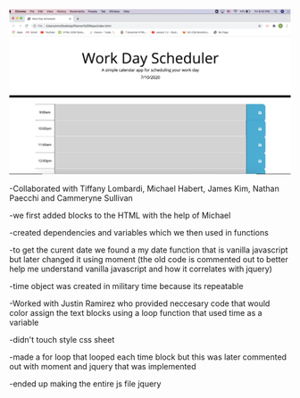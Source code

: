 <img src="assets/screenshotPR.png">

-Collaborated with Tiffany Lombardi, Michael Habert, James Kim, Nathan Paecchi and Cammeryne Sullivan

-we first added blocks to the HTML with the help of Michael

-created dependencies and variables which we then used in functions

-to get the curent date we found a my date function that is vanilla javascript but later changed it using moment (the old code is commented out to better help me understand vanilla javascript and how it correlates with jquery)

-time object was created in military time because its repeatable

-Worked with Justin Ramirez who provided neccesary code that would color assign the text blocks using a loop function that used time as a variable

-didn't touch style css sheet

-made a for loop that looped each time block but this was later commented out with moment and jquery that was implemented

-ended up making the entire js file jquery
